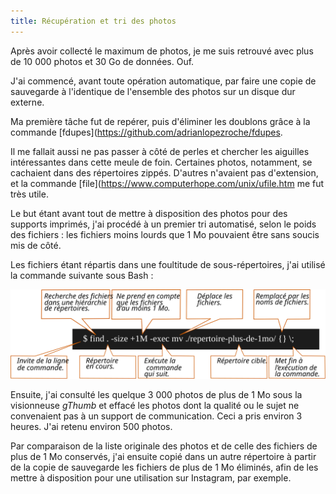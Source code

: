 ```yaml
---
title: Récupération et tri des photos
---
```


Après avoir collecté le maximum de photos, je me suis retrouvé avec plus
de 10 000 photos et 30 Go de données. Ouf.

J'ai commencé, avant toute opération automatique, par faire une copie
de sauvegarde à l'identique de l'ensemble des photos sur un disque dur
externe.

Ma première tâche fut de repérer, puis d'éliminer les doublons grâce à
la commande \[fdupes\](<https://github.com/adrianlopezroche/fdupes>.

Il me fallait aussi ne pas passer à côté de perles et chercher les
aiguilles intéressantes dans cette meule de foin. Certaines photos,
notamment, se cachaient dans des répertoires zippés. D'autres
n'avaient pas d'extension, et la commande
\[file\](<https://www.computerhope.com/unix/ufile.htm> me fut très
utile.

Le but étant avant tout de mettre à disposition des photos pour des
supports imprimés, j'ai procédé à un premier tri automatisé, selon le
poids des fichiers : les fichiers moins lourds que 1 Mo pouvaient être
sans soucis mis de côté.

Les fichiers étant répartis dans une foultitude de sous-répertoires,
j'ai utilisé la commande suivante sous Bash :

![](graphics/find-command.svg)

Ensuite, j'ai consulté les quelque 3 000 photos de plus de 1 Mo sous la
visionneuse *gThumb* et effacé les photos dont la qualité ou le sujet ne
convenaient pas à un support de communication. Ceci a pris environ 3
heures. J'ai retenu environ 500 photos.

Par comparaison de la liste originale des photos et de celle des
fichiers de plus de 1 Mo conservés, j'ai ensuite copié dans un autre
répertoire à partir de la copie de sauvegarde les fichiers de plus de
1 Mo éliminés, afin de les mettre à disposition pour une utilisation sur
Instagram, par exemple.
